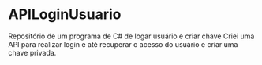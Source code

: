 # APILoginUsuario

Repositório de um programa de C# de logar usuário e criar chave
Criei uma API para realizar login e até recuperar o acesso do usuário e criar uma chave privada.
